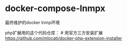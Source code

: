 # docker-compose-lnmpx

最终维护的docker lnmp环境

php扩展用的这个代码仓库： # 用官方三方安装扩展 https://github.com/mlocati/docker-php-extension-installer
